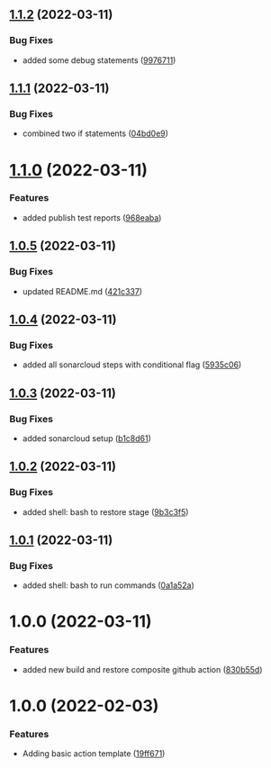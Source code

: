 ## [1.1.2](https://github.com/awazevr/oneconnect-build-and-restore/compare/v1.1.1...v1.1.2) (2022-03-11)


### Bug Fixes

* added some debug statements ([9976711](https://github.com/awazevr/oneconnect-build-and-restore/commit/997671177a1de7267d2381516f96ee014e793a59))

## [1.1.1](https://github.com/awazevr/oneconnect-build-and-restore/compare/v1.1.0...v1.1.1) (2022-03-11)


### Bug Fixes

* combined two if statements ([04bd0e9](https://github.com/awazevr/oneconnect-build-and-restore/commit/04bd0e9482854c84578118e7334a0431a0480c86))

# [1.1.0](https://github.com/awazevr/oneconnect-build-and-restore/compare/v1.0.5...v1.1.0) (2022-03-11)


### Features

* added publish test reports ([968eaba](https://github.com/awazevr/oneconnect-build-and-restore/commit/968eaba65dd6702817988361f12341aee6952d43))

## [1.0.5](https://github.com/awazevr/oneconnect-build-and-restore/compare/v1.0.4...v1.0.5) (2022-03-11)


### Bug Fixes

* updated README.md ([421c337](https://github.com/awazevr/oneconnect-build-and-restore/commit/421c337643221f20b0a7cb2b1fd50c759654ed7e))

## [1.0.4](https://github.com/awazevr/oneconnect-build-and-restore/compare/v1.0.3...v1.0.4) (2022-03-11)


### Bug Fixes

* added all sonarcloud steps with conditional flag ([5935c06](https://github.com/awazevr/oneconnect-build-and-restore/commit/5935c06fbda44229644d645305fade0390261192))

## [1.0.3](https://github.com/awazevr/oneconnect-build-and-restore/compare/v1.0.2...v1.0.3) (2022-03-11)


### Bug Fixes

* added sonarcloud setup ([b1c8d61](https://github.com/awazevr/oneconnect-build-and-restore/commit/b1c8d61582fc72420b9f40b977a4940b0dc1fffe))

## [1.0.2](https://github.com/awazevr/oneconnect-build-and-restore/compare/v1.0.1...v1.0.2) (2022-03-11)


### Bug Fixes

* added shell: bash to restore stage ([9b3c3f5](https://github.com/awazevr/oneconnect-build-and-restore/commit/9b3c3f504cf0c828bf282e4985c628fd8f25e9a9))

## [1.0.1](https://github.com/awazevr/oneconnect-build-and-restore/compare/v1.0.0...v1.0.1) (2022-03-11)


### Bug Fixes

* added shell: bash to run commands ([0a1a52a](https://github.com/awazevr/oneconnect-build-and-restore/commit/0a1a52a408f3808f1526c995cff53f38826cc5b7))

# 1.0.0 (2022-03-11)


### Features

* added new build and restore composite github action ([830b55d](https://github.com/awazevr/oneconnect-build-and-restore/commit/830b55d14a6192d606ab3887776de1b7e8a27e2a))

# 1.0.0 (2022-02-03)


### Features

* Adding basic action template ([19ff671](https://github.com/awazevr/basic-action-template/commit/19ff67196f8973a3b1fb181a9909101d013eda86))
